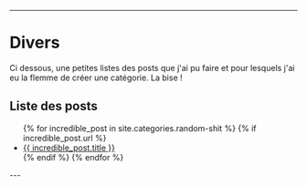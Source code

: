 
---
# Divers
Ci dessous, une petites listes des posts que j'ai pu faire et pour lesquels j'ai eu la flemme de créer une catégorie. La bise !

## Liste des posts
<ul>
  {% for incredible_post in site.categories.random-shit %}
    {% if incredible_post.url %}
        <li><a href="{{ site.baseurl }}/{{ incredible_post.url }}">{{ incredible_post.title }}</a></li>
    {% endif %}
  {% endfor %}
</ul>
--- 